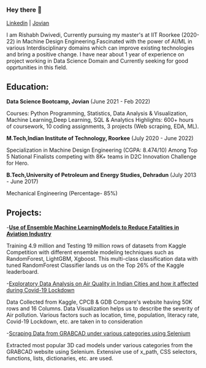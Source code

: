 ### Hey there 👋

[Linkedin](https://www.linkedin.com/in/rishabh-dwivedi-609209208/)   |     [Jovian](https://jovian.ai/dwivedi-rishabh95)

I am Rishabh Dwivedi, Currently pursuing my master's at IIT Roorkee (2020-22) in Machine Design Engineering.Fascinated with the power of AI/ML 
in various Interdisciplinary domains which can improve existing technologies and bring a positive change. I have near about 1 year of experience
on project working in Data Science Domain and Currently seeking for good opprtunities in this field.

## Education:

**Data Science Bootcamp, Jovian** (June 2021 - Feb 2022)

Courses: Python Programming, Statistics, Data Analysis & Visualization, Machine Learning,Deep Learning, SQL & Analytics
Highlights: 600+ hours of coursework, 10 coding assignments, 3 projects (Web scraping, EDA, ML).

**M.Tech,Indian Institute of Technology, Roorkee**  (July 2020 - June 2022)

 Specialization in Machine Design Engineering (CGPA: 8.474/10) 
 Among Top 5 National Finalists competing with 8K+ teams in D2C Innovation Challenge for Hero.
 
**B.Tech,University of Petroleum and Energy Studies, Dehradun** (July 2013 - June 2017)

Mechanical Engineering (Percentage- 85%)

## Projects:
-[**Use of Ensemble Machine LearningModels to Reduce Fatalities in Aviation Industry**](https://jovian.ai/dwivedi-rishabh95/use-of-ensemble-modelling-to-reduce-fatalities-in-aviation-industry)
 
   Training 4.9 million and Testing 19 million rows of datasets from Kaggle Competition with different ensemble modeling techniques 
   such as RandomForest, LightGBM, Xgboost. This multi-class classification data with tuned RandomForest Classifier lands us on the 
   Top 26% of the Kaggle leaderboard.   
   
-[Exploratory Data Analysis on Air Quality in Indian Cities and how it affected during Covid-19 Lockdown ](https://jovian.ai/dwivedi-rishabh95/analysis-on-quality-of-air-and-how-it-affected-during-lockdown)

   Data Collected from Kaggle, CPCB & GDB Compare's website having 50K rows and 16 Columns. 
   Data Visualization helps us to describe the severity of Air pollution.
   Various factors such as location, time, population, literacy rate, Covid-19 Lockdown, etc. are taken in to consideration
   
-[Scraping Data from GRABCAD under various categories using Selenium](https://jovian.ai/dwivedi-rishabh95/project-web-scraping-with-python)

  Extracted most popular 3D cad models under various categories from the GRABCAD website using Selenium. 
  Extensive use of x_path, CSS selectors, functions, lists, dictionaries, etc. are used.










 




<!--
**Rishabh20539011/Rishabh20539011** is a ✨ _special_ ✨ repository because its `README.md` (this file) appears on your GitHub profile.

Here are some ideas to get you started:

- 🔭 I’m currently working on ...
- 🌱 I’m currently learning ...
- 👯 I’m looking to collaborate on ...
- 🤔 I’m looking for help with ...
- 💬 Ask me about ...
- 📫 How to reach me: ...
- 😄 Pronouns: ...
- ⚡ Fun fact: ...
-->

